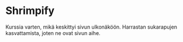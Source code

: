 # Shrimpify
Kurssia varten, mikä keskittyi sivun ulkonäköön. Harrastan sukarapujen kasvattamista, joten ne ovat sivun aihe.
